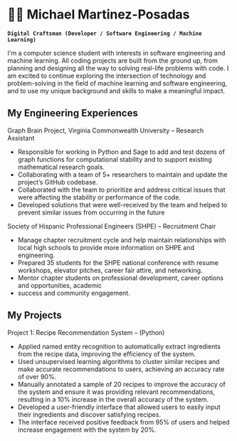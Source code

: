 # 🏄‍♂️ Michael Martinez-Posadas

**`Digital Craftsman (Developer / Software Engineering / Machine Learning)`**

I'm a computer science student with interests in software engineering and machine learning. All coding projects are built from the ground up, from planning and designing all the way to solving real-life problems with code. I am excited to continue exploring the intersection of technology and problem-solving in the field of machine learning and software engineering, and to use my unique background and skills to make a meaningful impact.

## My Engineering Experiences
 Graph Brain Project, Virginia Commonwealth University – Research Assistant 			                     
*	Responsible for working in Python and Sage to add and test dozens of graph functions for 
  computational stability and to support existing mathematical research goals.
*	Collaborating with a team of 5+ researchers to maintain and update the project’s GitHub codebase.
*	Collaborated with the team to prioritize and address critical issues that were affecting the stability or 
  performance of the code.
*	Developed solutions that were well-received by the team and helped to prevent similar issues from 
  occurring in the future
  
 Society of Hispanic Professional Engineers (SHPE) – Recruitment Chair                      			      
*	Manage chapter recruitment cycle and help maintain relationships with local high schools to 
  provide more information on SHPE and engineering. 
*	Prepared 35 students for the SHPE national conference with resume workshops, elevator pitches, 
  career fair attire, and networking. 
*	Mentor chapter students on professional development, career options and opportunities, academic 
*	success and community engagement.

## My Projects
 Project 1: Recipe Recommendation System – (Python)			          					   	                             
*	Applied named entity recognition to automatically extract ingredients from the recipe data, 
  improving the efficiency of the system.
*	Used unsupervised learning algorithms to cluster similar recipes and make accurate recommendations 
  to users, achieving an accuracy rate of over 90%.
*	Manually annotated a sample of 20 recipes to improve the accuracy of the system and ensure it was 
  providing relevant recommendations, resulting in a 10% increase in the overall accuracy of the system. 
*	Developed a user-friendly interface that allowed users to easily input their ingredients and discover 
  satisfying recipes. 
*	The interface received positive feedback from 95% of users and helped increase 
  engagement with the system by 20%.








